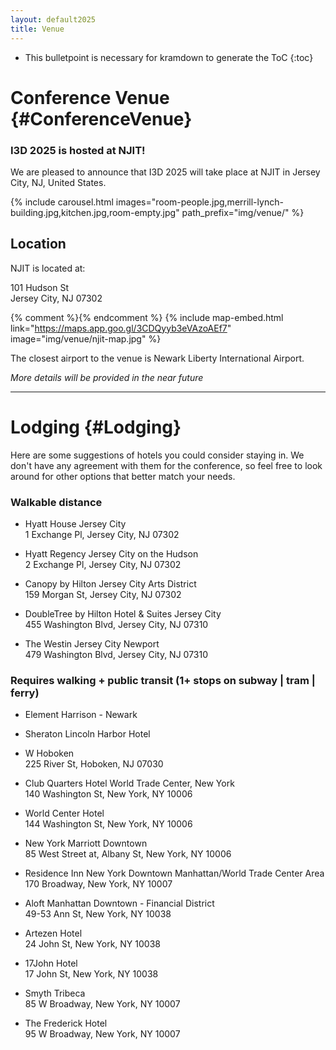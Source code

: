 ```yaml
---
layout: default2025
title: Venue
---
```


* This bulletpoint is necessary for kramdown to generate the ToC
{:toc}

# Conference Venue {#ConferenceVenue}

### I3D 2025 is hosted at NJIT!

We are pleased to announce that I3D 2025 will take place at NJIT in Jersey City, NJ, United States.

{% include carousel.html images="room-people.jpg,merrill-lynch-building.jpg,kitchen.jpg,room-empty.jpg" path_prefix="img/venue/" %}


## Location 
NJIT is located at:

101 Hudson St \
Jersey City, NJ 07302

{% comment %}<!-- We use this method, which requires storing a screen capture of the map because otherwise google will store cookies just for embedding it, and we don't want to deal with GDPR notices if we can avoid it. -->{% endcomment %}
{% include map-embed.html link="https://maps.app.goo.gl/3CDQyyb3eVAzoAEf7" image="img/venue/njit-map.jpg" %}

The closest airport to the venue is Newark Liberty International Airport.

*More details will be provided in the near future*

---


# Lodging {#Lodging}

Here are some suggestions of hotels you could consider staying in. We don't have any agreement with them for the conference, so feel free to look around for other options that better match your needs.

### Walkable distance

- Hyatt House Jersey City \
  1 Exchange Pl, Jersey City, NJ 07302

- Hyatt Regency Jersey City on the Hudson \
  2 Exchange Pl, Jersey City, NJ 07302

- Canopy by Hilton Jersey City Arts District \
  159 Morgan St, Jersey City, NJ 07302

- DoubleTree by Hilton Hotel & Suites Jersey City \
  455 Washington Blvd, Jersey City, NJ 07310

- The Westin Jersey City Newport \
  479 Washington Blvd, Jersey City, NJ 07310



### Requires walking + public transit (1+ stops on subway | tram | ferry)

- Element Harrison - Newark 

- Sheraton Lincoln Harbor Hotel 

- W Hoboken \
  225 River St, Hoboken, NJ 07030

- Club Quarters Hotel World Trade Center, New York \
  140 Washington St, New York, NY 10006

- World Center Hotel \
  144 Washington St, New York, NY 10006

- New York Marriott Downtown \
  85 West Street at, Albany St, New York, NY 10006

- Residence Inn New York Downtown Manhattan/World Trade Center Area \
  170 Broadway, New York, NY 10007

- Aloft Manhattan Downtown - Financial District \
  49-53 Ann St, New York, NY 10038

- Artezen Hotel \
  24 John St, New York, NY 10038

- 17John Hotel \
  17 John St, New York, NY 10038

- Smyth Tribeca \
  85 W Broadway, New York, NY 10007

- The Frederick Hotel \
  95 W Broadway, New York, NY 10007


